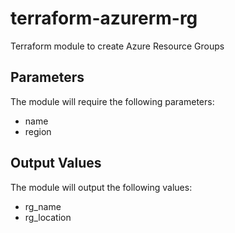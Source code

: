 # terraform-azurerm-rg
Terraform module to create Azure Resource Groups

## Parameters
The module will require the following parameters:
- name
- region 

## Output Values

The module will output the following values:

- rg_name
- rg_location
